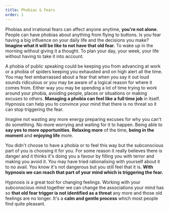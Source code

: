 ```yaml
---
title: Phobias & Fears
order: 1
---
```

Phobias and irrational fears can affect anyone anytime, **you're not alone**.  People can have phobias about anything from flying to buttons. Is you fear having a big influence on your daily life and the decisions you make? **Imagine what it will be like to not have that old fear.** To wake up in the morning without giving it a thought. To plan your day, your week, your life without having to take it into account. <!--more-->

A phobia of public speaking could be keeping you from advancing at work or a phobia of spiders keeping you exhausted and on high alert all the time. You may feel embarrassed about a fear that when you say it out loud sounds ridiculous or you may be aware of a logical reason for where it comes from. Either way you may be spending a lot of time trying to work around your phobia, avoiding people, places or situations or making excuses to others. **Managing a phobia can feel like a full time job** in itself. Hypnosis can help you to convince your mind that there is no threat so it can stop triggering the fear. 

Imagine not wasting any more energy preparing excuses for why you can't do something. No more worrying and waiting for it to happen. Being able to **say yes to more opportunities**. **Relaxing more** of the time, **being in the moment** and **enjoying life** more.

You didn't choose to have a phobia or to feel this way but the subconscious part of you is choosing it for you. For some reason it really believes there is danger and it thinks it's doing you a favour by filling you with terror and making you avoid it. You may have tried rationalising with yourself about it to no avail. You know it's not dangerous but you still feel that it is. **With hypnosis we can reach that part of your mind which is triggering the fear.**

Hypnosis is a great tool for changing feelings. Working with your subconscious mind together we can change the associations your mind has so **that old fear trigger is not identified as a threat** any more and those old feelings are no longer. It's a **calm and gentle process** which most people find quite pleasant.
